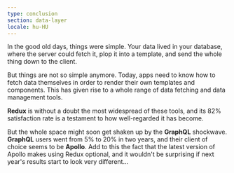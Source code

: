 ```yaml
---
type: conclusion
section: data-layer
locale: hu-HU
---
```

 In the good old days, things were simple. Your data lived in your database, where the server could fetch it, plop it into a template, and send the whole thing down to the client. 

But things are not so simple anymore. Today, apps need to know how to fetch data themselves in order to render their own templates and components. This has given rise to a whole range of data fetching and data management tools. 

**Redux** is without a doubt the most widespread of these tools, and its 82% satisfaction rate is a testament to how well-regarded it has become. 

But the whole space might soon get shaken up by the **GraphQL** shockwave. **GraphQL** users went from 5% to 20% in two years, and their client of choice seems to be **Apollo**. Add to this the fact that the latest version of Apollo makes using Redux optional, and it wouldn't be surprising if next year's results start to look very different… 